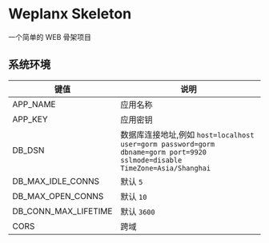 # Weplanx Skeleton

一个简单的 WEB 骨架项目

## 系统环境

| 键值                 | 说明                                                                                                                      |
| -------------------- | ------------------------------------------------------------------------------------------------------------------------- |
| APP_NAME             | 应用名称                                                                                                                  |
| APP_KEY              | 应用密钥                                                                                                                  |
| DB_DSN               | 数据库连接地址,例如 `host=localhost user=gorm password=gorm dbname=gorm port=9920 sslmode=disable TimeZone=Asia/Shanghai` |
| DB_MAX_IDLE_CONNS    | 默认 `5`                                                                                                                  |
| DB_MAX_OPEN_CONNS    | 默认 `10`                                                                                                                 |
| DB_CONN_MAX_LIFETIME | 默认 `3600`                                                                                                               |
| CORS                 | 跨域                                                                                                                      |
